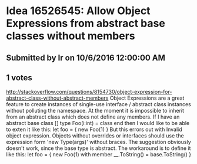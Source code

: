 # Idea 16526545: Allow Object Expressions from abstract base classes without members

## Submitted by lr on 10/6/2016 12:00:00 AM

## 1 votes

http://stackoverflow.com/questions/8154730/object-expression-for-abstract-class-without-abstract-members
Object Expressions are a great feature to create instances of single-use interface / abstract class instances without polluting the namespace.
At the moment it is impossible to inherit from an abstract class which does not define any members.
If I have an abstract base class
[<AbstractClass>]
type Foo(i:int) = class end
then I would like to be able to exten it like this:
let foo = { new Foo(1) }
But this errors out with
Invalid object expression. Objects without overrides or interfaces should use the expression form 'new Type(args)' without braces.
The suggestion obviously doesn't work, since the base type is abstract.
The workaround is to define it like this:
let foo = { new Foo(1) with member __.ToString() = base.ToString() }

